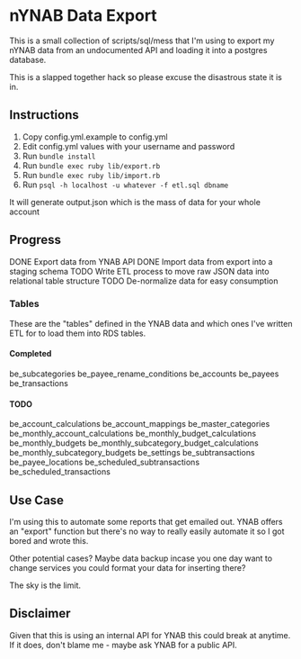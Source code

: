 # nYNAB Data Export
This is a small collection of scripts/sql/mess that I'm using to export my nYNAB data from an undocumented API and loading it into a postgres database.

This is a slapped together hack so please excuse the disastrous state it is in.

## Instructions
1. Copy config.yml.example to config.yml
2. Edit config.yml values with your username and password
3. Run `bundle install`
4. Run `bundle exec ruby lib/export.rb`
5. Run `bundle exec ruby lib/import.rb`
6. Run `psql -h localhost -u whatever -f etl.sql dbname`

It will generate output.json which is the mass of data for your whole account

## Progress
DONE Export data from YNAB API
DONE Import data from export into a staging schema
TODO Write ETL process to move raw JSON data into relational table structure
TODO De-normalize data for easy consumption

### Tables
These are the "tables" defined in the YNAB data and which ones I've written ETL for to load them into RDS tables.

#### Completed
be_subcategories
be_payee_rename_conditions
be_accounts
be_payees
be_transactions

#### TODO
be_account_calculations
be_account_mappings
be_master_categories
be_monthly_account_calculations
be_monthly_budget_calculations
be_monthly_budgets
be_monthly_subcategory_budget_calculations
be_monthly_subcategory_budgets
be_settings
be_subtransactions
be_payee_locations
be_scheduled_subtransactions
be_scheduled_transactions

## Use Case
I'm using this to automate some reports that get emailed out. YNAB offers an "export" function but there's no way to really easily automate it so I got bored and wrote this.

Other potential cases? Maybe data backup incase you one day want to change services you could format your data for inserting there? 

The sky is the limit.

## Disclaimer
Given that this is using an internal API for YNAB this could break at anytime. If it does, don't blame me - maybe ask YNAB for a public API.